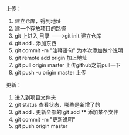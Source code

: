 上传：

1. 建立仓库，得到地址
2. 建一个存放项目的路径
3. git 上进入 目录  --->git init 建立仓库
4. git add . 添加东西
5. git commit -m "注释语句"  为本次添加做个说明
6. git remote add origin 加上地址
7. git pull origin master  上传github之前pull一下
8. git push -u origin master 上传

更新：

1. 进入到项目文件夹
2. git status 查看状态，哪些是新增了的
3. git add .   更新全部的   git add ** 添加某个文件
4. git commit -m "更新说明"
5. git push origin master



